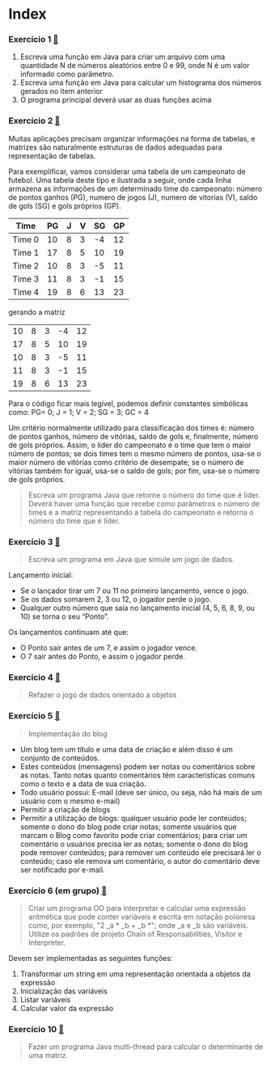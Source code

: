 # Index

### Exercício 1  [:file_folder:](https://github.com/beatrizopdd/UFF_ProgOrientada/tree/master/src/main/java/uff/ic/lleme/tcc00328/exercicios/BeatrizPiedade/Exercicio01)

1) Escreva uma função em Java para criar um arquivo com uma quantidade N de números aleatórios entre 0 e 99, onde N é um valor informado como parâmetro.
2) Escreva uma função em Java para calcular um histograma dos números gerados no item anterior
3) O programa principal deverá usar as duas funções acima

### Exercício 2  [:file_folder:](https://github.com/beatrizopdd/UFF_ProgOrientada/tree/master/src/main/java/uff/ic/lleme/tcc00328/exercicios/BeatrizPiedade/Exercicio02)

Muitas aplicações precisam organizar informações na forma de tabelas, e matrizes são naturalmente estruturas de dados adequadas para representação de tabelas.

Para exemplificar, vamos considerar uma tabela de um campeonato de futebol. Uma tabela deste tipo e ilustrada a seguir, onde cada linha armazena as informações de um determinado time do campeonato: número de pontos ganhos (PG), numero de jogos (J), numero de vitorias (V), saldo de gols (SG) e gols próprios (GP).

| Time   | PG | J | V | SG | GP |
| ------ | -- | - | - | -- | -- |
| Time 0 | 10 | 8 | 3 | -4 | 12 |
| Time 1 | 17 | 8 | 5 | 10 | 19 |
| Time 2 | 10 | 8 | 3 | -5 | 11 |
| Time 3 | 11 | 8 | 3 | -1 | 15 |
| Time 4 | 19 | 8 | 6 | 13 | 23 |

gerando a matriz

| | | | | |
| -- | - | - | -- | -- |
| 10 | 8 | 3 | -4 | 12 |
| 17 | 8 | 5 | 10 | 19 |
| 10 | 8 | 3 | -5 | 11 |
| 11 | 8 | 3 | -1 | 15 |
| 19 | 8 | 6 | 13 | 23 |

Para o código ficar mais legível, podemos definir constantes simbólicas como: PG= 0; J = 1; V = 2; SG = 3; GC = 4

Um critério normalmente utilizado para classificação dos times é: número de pontos ganhos, número de vitórias, saldo de gols e, finalmente, número de gols próprios. Assim, o líder do campeonato é o time que tem o maior número de pontos; se dois times tem o mesmo número de pontos, usa-se o maior número de vitórias como critério de desempate; se o número de vitórias também for igual, usa-se o saldo de gols; por fim, usa-se o número de gols próprios.

> Escreva um programa Java que retorne o número do time que é líder. Deverá haver uma função que recebe como parâmetros o número de times e a matriz representando a tabela do campeonato e retorna o número do time que é líder.

### Exercício 3  [:file_folder:](https://github.com/beatrizopdd/UFF_ProgOrientada/tree/master/src/main/java/uff/ic/lleme/tcc00328/exercicios/BeatrizPiedade/Exercicio03)

> Escreva um programa em Java que simule um jogo de dados.

Lançamento inicial:
- Se o lançador tirar um 7 ou 11 no primeiro lançamento, vence o jogo.
- Se os dados somarem 2, 3 ou 12, o jogador perde o jogo.
- Qualquer outro número que saia no lançamento inicial (4, 5, 6, 8, 9, ou 10) se torna o seu “Ponto”.

Os lançamentos continuam até que:
- O Ponto sair antes de um 7, e assim o jogador vence.
- O 7 sair antes do Ponto, e assim o jogador perde.

### Exercício 4  [:file_folder:](https://github.com/beatrizopdd/UFF_ProgOrientada/tree/master/src/main/java/uff/ic/lleme/tcc00328/exercicios/BeatrizPiedade/Exercicio04)

> Refazer o jogo de dados orientado a objetos

### Exercício 5  [:file_folder:](https://github.com/beatrizopdd/UFF_ProgOrientada/tree/master/src/main/java/uff/ic/lleme/tcc00328/exercicios/BeatrizPiedade/Exercicio05)

> Implementação do blog

- Um blog tem um título e uma data de criação e além disso é um conjunto de conteúdos.
- Estes conteúdos (mensagens) podem ser notas ou comentários sobre as notas. Tanto notas quanto comentários têm características comuns como o texto e a data de sua criação.
- Todo usuário possui: E-mail (deve ser único, ou seja, não há mais de um usuário com o mesmo e-mail)
- Permitir a criação de blogs
- Permitir a utilização de blogs: qualquer usuário pode ler conteúdos; somente o dono do blog pode criar notas; somente usuários que marcam o Blog como favorito pode criar comentários; para criar um comentário o usuários precisa ler as notas; somente o dono do blog pode remover conteúdos; para remover um conteúdo ele precisará ler o conteúdo; caso ele remova um comentário, o autor do comentário deve ser notificado por e-mail.

### Exercício 6 (em grupo) [:file_folder:](https://github.com/beatrizopdd/UFF_ProgOrientada/tree/master/src/main/java/uff/ic/lleme/tcc00328/exercicios/BeatrizPiedade/Exercicio06)

> Criar um programa OO para interpretar e calcular uma expressão aritmética que pode conter variáveis e escrita em notação polonesa como, por exemplo, "2 _a * _b + _b *"; onde _a e _b são variáveis. Utilize os padrões de projeto Chain of Responsabilities, Visitor e Interpreter.

Devem ser implementadas as seguintes funções:
1) Transformar um string em uma representação orientada a objetos da expressão
2) Inicialização das variáveis
3) Listar variáveis
4) Calcular valor da expressão

### Exercício 10 [:file_folder:](https://github.com/beatrizopdd/UFF_ProgOrientada/tree/master/src/main/java/uff/ic/lleme/tcc00328/exercicios/BeatrizPiedade/Exercicio10)

> Fazer um programa Java multi-thread para calcular o determinante de uma matriz.